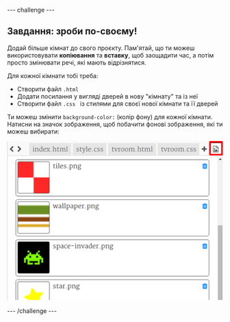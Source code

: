 \--- challenge \---

## Завдання: зроби по-своєму!

Додай більше кімнат до свого проєкту. Пам'ятай, що ти можеш використовувати **копіювання** та **вставку**, щоб заощадити час, а потім просто змінювати речі, які мають відрізнятися.

Для кожної кімнати тобі треба:

+ Створити файл `.html `
+ Додати посилання у вигляді дверей в нову "кімнату" та із неї
+ Створити файл `.css ` із стилями для своєї нової кімнати та її дверей

Ти можеш змінити `background-color:` (колір фону) для кожної кімнати. Натисни на значок зображення, щоб побачити фонові зображення, які ти можеш вибирати:

![знімок екрана](images/rooms-images.png)

\--- /challenge \---
